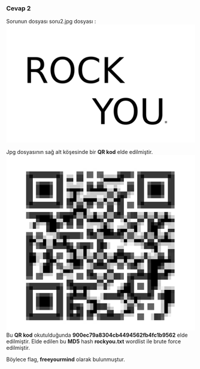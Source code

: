 ### Cevap 2 ###

Sorunun dosyası soru2.jpg dosyası :
<img src="soru2.jpg">

Jpg dosyasının sağ alt köşesinde bir **QR kod** elde edilmiştir.
<img src="/resimler/qr.png">
<br/>Bu **QR kod** okutulduğunda **900ec79a8304cb4494562fb4fc1b9562** elde edilmiştir. Elde edilen bu **MD5** hash **rockyou.txt** wordlist ile brute force edilmiştir.

Böylece flag, **freeyourmind** olarak bulunmuştur.
